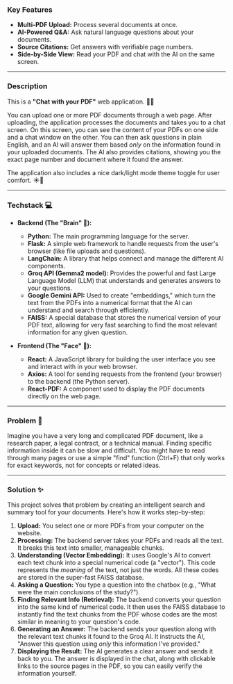 ### Key Features
* **Multi-PDF Upload:** Process several documents at once.
* **AI-Powered Q&A:** Ask natural language questions about your documents.
* **Source Citations:** Get answers with verifiable page numbers.
* **Side-by-Side View:** Read your PDF and chat with the AI on the same screen.

***
### Description

This is a **"Chat with your PDF"** web application. 📄💬

You can upload one or more PDF documents through a web page. After uploading, the application processes the documents and takes you to a chat screen. On this screen, you can see the content of your PDFs on one side and a chat window on the other. You can then ask questions in plain English, and an AI will answer them based *only* on the information found in your uploaded documents. The AI also provides citations, showing you the exact page number and document where it found the answer.

The application also includes a nice dark/light mode theme toggle for user comfort. ☀️🌙

---

### Techstack 💻

* **Backend (The "Brain" 🧠):**
    * **Python:** The main programming language for the server.
    * **Flask:** A simple web framework to handle requests from the user's browser (like file uploads and questions).
    * **LangChain:** A library that helps connect and manage the different AI components.
    * **Groq API (Gemma2 model):** Provides the powerful and fast Large Language Model (LLM) that understands and generates answers to your questions.
    * **Google Gemini API:** Used to create "embeddings," which turn the text from the PDFs into a numerical format that the AI can understand and search through efficiently.
    * **FAISS:** A special database that stores the numerical version of your PDF text, allowing for very fast searching to find the most relevant information for any given question.

* **Frontend (The "Face" 👀):**
    * **React:** A JavaScript library for building the user interface you see and interact with in your web browser.
    * **Axios:** A tool for sending requests from the frontend (your browser) to the backend (the Python server).
    * **React-PDF:** A component used to display the PDF documents directly on the web page.

---

### Problem 🤔

Imagine you have a very long and complicated PDF document, like a research paper, a legal contract, or a technical manual. Finding specific information inside it can be slow and difficult. You might have to read through many pages or use a simple "find" function (Ctrl+F) that only works for exact keywords, not for concepts or related ideas.

---

### Solution ✨

This project solves that problem by creating an intelligent search and summary tool for your documents. Here's how it works step-by-step:

1.  **Upload:** You select one or more PDFs from your computer on the website.
2.  **Processing:** The backend server takes your PDFs and reads all the text. It breaks this text into smaller, manageable chunks.
3.  **Understanding (Vector Embedding):** It uses Google's AI to convert each text chunk into a special numerical code (a "vector"). This code represents the *meaning* of the text, not just the words. All these codes are stored in the super-fast FAISS database.
4.  **Asking a Question:** You type a question into the chatbox (e.g., "What were the main conclusions of the study?").
5.  **Finding Relevant Info (Retrieval):** The backend converts your question into the same kind of numerical code. It then uses the FAISS database to instantly find the text chunks from the PDF whose codes are the most similar in meaning to your question's code.
6.  **Generating an Answer:** The backend sends your question along with the relevant text chunks it found to the Groq AI. It instructs the AI, "Answer this question using *only* this information I've provided."
7.  **Displaying the Result:** The AI generates a clear answer and sends it back to you. The answer is displayed in the chat, along with clickable links to the source pages in the PDF, so you can easily verify the information yourself.